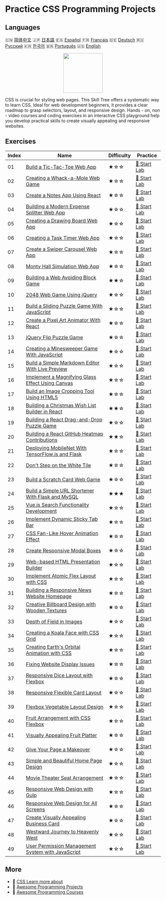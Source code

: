 # Practice CSS Programming Projects

## Languages

🇨🇳 [简体中文](README_zh.md) 🇯🇵 [日本語](README_ja.md) 🇪🇸 [Español](README_es.md) 🇫🇷 [Français](README_fr.md) 🇩🇪 [Deutsch](README_de.md) 🇷🇺 [Русский](README_ru.md) 🇰🇷 [한국어](README_ko.md) 🇧🇷 [Português](README_pt.md) 🇺🇸 [English](README.md) 

<div align="center">
<img width="128px" src="https://file.labex.io/path/YheSJQuYYCNJ.png">
</div>

CSS is crucial for styling web pages. This Skill Tree offers a systematic way to learn CSS. Ideal for web development beginners, it provides a clear roadmap to grasp selectors, layout, and responsive design. Hands - on, non - video courses and coding exercises in an interactive CSS playground help you develop practical skills to create visually appealing and responsive websites.

## Exercises

|   Index | Name                                                                                                                                       | Difficulty   | Practice                                                                                              |
|---------|--------------------------------------------------------------------------------------------------------------------------------------------|--------------|-------------------------------------------------------------------------------------------------------|
|      01 | [Build a Tic-Tac-Toe Web App](https://labex.io/en/courses/project-build-a-tic-tac-toe-web-app)                                             | ★☆☆          | [🚀 Start Lab](https://labex.io/en/courses/project-build-a-tic-tac-toe-web-app)                       |
|      02 | [Creating a Whack-a-Mole Web Game](https://labex.io/en/courses/project-creating-a-whack-a-mole-web-game)                                   | ★☆☆          | [🚀 Start Lab](https://labex.io/en/courses/project-creating-a-whack-a-mole-web-game)                  |
|      03 | [Create a Notes App Using React](https://labex.io/en/courses/project-create-a-notes-app-using-react)                                       | ★☆☆          | [🚀 Start Lab](https://labex.io/en/courses/project-create-a-notes-app-using-react)                    |
|      04 | [Building a Modern Expense Splitter Web App](https://labex.io/en/courses/project-building-a-expense-splitter-web-app)                      | ★☆☆          | [🚀 Start Lab](https://labex.io/en/courses/project-building-a-expense-splitter-web-app)               |
|      05 | [Creating a Drawing Board Web App](https://labex.io/en/courses/project-creating-a-drawing-board-web-app)                                   | ★☆☆          | [🚀 Start Lab](https://labex.io/en/courses/project-creating-a-drawing-board-web-app)                  |
|      06 | [Creating a Task Timer Web App](https://labex.io/en/courses/project-creating-a-task-timer-web-app)                                         | ★☆☆          | [🚀 Start Lab](https://labex.io/en/courses/project-creating-a-task-timer-web-app)                     |
|      07 | [Create a Swiper Carousel Web App](https://labex.io/en/courses/project-create-a-swiper-carousel-web-app)                                   | ★☆☆          | [🚀 Start Lab](https://labex.io/en/courses/project-create-a-swiper-carousel-web-app)                  |
|      08 | [Monty Hall Simulation Web App](https://labex.io/en/courses/project-monty-hall-problem-simulation-web-app)                                 | ★☆☆          | [🚀 Start Lab](https://labex.io/en/courses/project-monty-hall-problem-simulation-web-app)             |
|      09 | [Building a Web Avoiding Block Game](https://labex.io/en/courses/project-building-a-web-avoiding-block-game)                               | ★★☆          | [🚀 Start Lab](https://labex.io/en/courses/project-building-a-web-avoiding-block-game)                |
|      10 | [2048 Web Game Using jQuery](https://labex.io/en/courses/project-2048-web-game-using-jquery)                                               | ★☆☆          | [🚀 Start Lab](https://labex.io/en/courses/project-2048-web-game-using-jquery)                        |
|      11 | [Build a Sliding Puzzle Game With JavaScript](https://labex.io/en/courses/project-build-a-sliding-puzzle-game-with-javascript)             | ★☆☆          | [🚀 Start Lab](https://labex.io/en/courses/project-build-a-sliding-puzzle-game-with-javascript)       |
|      12 | [Create a Pixel Art Animator With React](https://labex.io/en/courses/project-create-a-pixel-art-animator-with-react)                       | ★☆☆          | [🚀 Start Lab](https://labex.io/en/courses/project-create-a-pixel-art-animator-with-react)            |
|      13 | [jQuery Flip Puzzle Game](https://labex.io/en/courses/project-jquery-flip-puzzle-game)                                                     | ★☆☆          | [🚀 Start Lab](https://labex.io/en/courses/project-jquery-flip-puzzle-game)                           |
|      14 | [Creating a Minesweeper Game With JavaScript](https://labex.io/en/courses/project-creating-a-minesweeper-game-with-javascript)             | ★☆☆          | [🚀 Start Lab](https://labex.io/en/courses/project-creating-a-minesweeper-game-with-javascript)       |
|      15 | [Build a Simple Markdown Editor With Live Preview](https://labex.io/en/courses/project-build-a-simple-markdown-editor-with-live-preview)   | ★☆☆          | [🚀 Start Lab](https://labex.io/en/courses/project-build-a-simple-markdown-editor-with-live-preview)  |
|      16 | [Implement a Magnifying Glass Effect Using Canvas](https://labex.io/en/courses/project-implement-a-magnifying-glass-effect-using-canvas)   | ★☆☆          | [🚀 Start Lab](https://labex.io/en/courses/project-implement-a-magnifying-glass-effect-using-canvas)  |
|      17 | [Build an Image Cropping Tool Using HTML5](https://labex.io/en/courses/project-build-an-image-cropping-tool-using-html5)                   | ★☆☆          | [🚀 Start Lab](https://labex.io/en/courses/project-build-an-image-cropping-tool-using-html5)          |
|      18 | [Building a Christmas Wish List Builder in React](https://labex.io/en/courses/project-building-a-christmas-wish-list-builder-in-react)     | ★★☆          | [🚀 Start Lab](https://labex.io/en/courses/project-building-a-christmas-wish-list-builder-in-react)   |
|      19 | [Building a React Drag-and-Drop Puzzle Game](https://labex.io/en/courses/project-building-a-react-drag-and-drop-puzzle-game)               | ★☆☆          | [🚀 Start Lab](https://labex.io/en/courses/project-building-a-react-drag-and-drop-puzzle-game)        |
|      20 | [Building a React GitHub Heatmap Contributions](https://labex.io/en/courses/project-building-a-react-github-heatmap-contributions)         | ★★☆          | [🚀 Start Lab](https://labex.io/en/courses/project-building-a-react-github-heatmap-contributions)     |
|      21 | [Deploying MobileNet With TensorFlow.js and Flask](https://labex.io/en/courses/project-deploying-mobilenet-with-tensorflowjs-and-flask)    | ★☆☆          | [🚀 Start Lab](https://labex.io/en/courses/project-deploying-mobilenet-with-tensorflowjs-and-flask)   |
|      22 | [Don't Step on the White Tile](https://labex.io/en/courses/project-dont-step-on-the-white-tile)                                            | ★☆☆          | [🚀 Start Lab](https://labex.io/en/courses/project-dont-step-on-the-white-tile)                       |
|      23 | [Build a Scratch Card Web Game](https://labex.io/en/courses/project-scratch-card-game)                                                     | ★☆☆          | [🚀 Start Lab](https://labex.io/en/courses/project-scratch-card-game)                                 |
|      24 | [Build a Simple URL Shortener With Flask and MySQL](https://labex.io/en/courses/project-build-a-simple-url-shortener-with-flask-and-mysql) | ★★★          | [🚀 Start Lab](https://labex.io/en/courses/project-build-a-simple-url-shortener-with-flask-and-mysql) |
|      25 | [Vue.js Search Functionality Development](https://labex.io/en/courses/project-do-a-search)                                                 | ★☆☆          | [🚀 Start Lab](https://labex.io/en/courses/project-do-a-search)                                       |
|      26 | [Implement Dynamic Sticky Tab Bar](https://labex.io/en/courses/project-dynamic-tab-bar)                                                    | ★☆☆          | [🚀 Start Lab](https://labex.io/en/courses/project-dynamic-tab-bar)                                   |
|      27 | [CSS Fan-Like Hover Animation Effect](https://labex.io/en/courses/project-unfold-your-fan)                                                 | ★☆☆          | [🚀 Start Lab](https://labex.io/en/courses/project-unfold-your-fan)                                   |
|      28 | [Create Responsive Modal Boxes](https://labex.io/en/courses/project-naughty-modal-box)                                                     | ★☆☆          | [🚀 Start Lab](https://labex.io/en/courses/project-naughty-modal-box)                                 |
|      29 | [Web-based HTML Presentation Builder](https://labex.io/en/courses/project-web-ppt)                                                         | ★☆☆          | [🚀 Start Lab](https://labex.io/en/courses/project-web-ppt)                                           |
|      30 | [Implement Atomic Flex Layout with CSS](https://labex.io/en/courses/project-atomic-css)                                                    | ★☆☆          | [🚀 Start Lab](https://labex.io/en/courses/project-atomic-css)                                        |
|      31 | [Building a Responsive News Website Homepage](https://labex.io/en/courses/project-creating-website-homepage)                               | ★☆☆          | [🚀 Start Lab](https://labex.io/en/courses/project-creating-website-homepage)                         |
|      32 | [Creative Billboard Design with Wooden Textures](https://labex.io/en/courses/project-creative-billboard)                                   | ★☆☆          | [🚀 Start Lab](https://labex.io/en/courses/project-creative-billboard)                                |
|      33 | [Depth of Field in Images](https://labex.io/en/courses/project-depth-of-field-in-images)                                                   | ★☆☆          | [🚀 Start Lab](https://labex.io/en/courses/project-depth-of-field-in-images)                          |
|      34 | [Creating a Koala Face with CSS Grid](https://labex.io/en/courses/project-draw-a-koala)                                                    | ★☆☆          | [🚀 Start Lab](https://labex.io/en/courses/project-draw-a-koala)                                      |
|      35 | [Creating Earth's Orbital Animation with CSS](https://labex.io/en/courses/project-exploring-the-earth)                                     | ★☆☆          | [🚀 Start Lab](https://labex.io/en/courses/project-exploring-the-earth)                               |
|      36 | [Fixing Website Display Issues](https://labex.io/en/courses/project-fix-website-display)                                                   | ★☆☆          | [🚀 Start Lab](https://labex.io/en/courses/project-fix-website-display)                               |
|      37 | [Responsive Dice Layout with Flexbox](https://labex.io/en/courses/project-flex-dice-layout)                                                | ★☆☆          | [🚀 Start Lab](https://labex.io/en/courses/project-flex-dice-layout)                                  |
|      38 | [Responsive Flexible Card Layout](https://labex.io/en/courses/project-flexible-card)                                                       | ★☆☆          | [🚀 Start Lab](https://labex.io/en/courses/project-flexible-card)                                     |
|      39 | [Flexbox Vegetable Layout Design](https://labex.io/en/courses/project-fresh-vegetables)                                                    | ★☆☆          | [🚀 Start Lab](https://labex.io/en/courses/project-fresh-vegetables)                                  |
|      40 | [Fruit Arrangement with CSS Flexbox](https://labex.io/en/courses/project-fruit-arrangement)                                                | ★☆☆          | [🚀 Start Lab](https://labex.io/en/courses/project-fruit-arrangement)                                 |
|      41 | [Visually Appealing Fruit Platter](https://labex.io/en/courses/project-fruit-platter)                                                      | ★☆☆          | [🚀 Start Lab](https://labex.io/en/courses/project-fruit-platter)                                     |
|      42 | [Give Your Page a Makeover](https://labex.io/en/courses/project-give-your-page-a-makeover)                                                 | ★☆☆          | [🚀 Start Lab](https://labex.io/en/courses/project-give-your-page-a-makeover)                         |
|      43 | [Simple and Beautiful Home Page Design](https://labex.io/en/courses/project-labex-knowledge-network)                                       | ★☆☆          | [🚀 Start Lab](https://labex.io/en/courses/project-labex-knowledge-network)                           |
|      44 | [Movie Theater Seat Arrangement](https://labex.io/en/courses/project-movie-theater-seat-arrangement)                                       | ★☆☆          | [🚀 Start Lab](https://labex.io/en/courses/project-movie-theater-seat-arrangement)                    |
|      45 | [Responsive Web Design with Gulp](https://labex.io/en/courses/project-responsive-page-layout)                                              | ★☆☆          | [🚀 Start Lab](https://labex.io/en/courses/project-responsive-page-layout)                            |
|      46 | [Responsive Web Design for All Screens](https://labex.io/en/courses/project-responsive-web-design)                                         | ★☆☆          | [🚀 Start Lab](https://labex.io/en/courses/project-responsive-web-design)                             |
|      47 | [Create Visually Appealing Business Card](https://labex.io/en/courses/project-user-business-cards)                                         | ★☆☆          | [🚀 Start Lab](https://labex.io/en/courses/project-user-business-cards)                               |
|      48 | [Westward Journey to Heavenly West](https://labex.io/en/courses/project-westward-journey-to-heavenly-west)                                 | ★☆☆          | [🚀 Start Lab](https://labex.io/en/courses/project-westward-journey-to-heavenly-west)                 |
|      49 | [User Permission Management System with JavaScript](https://labex.io/en/courses/project-permission-management)                             | ★☆☆          | [🚀 Start Lab](https://labex.io/en/courses/project-permission-management)                             |

## More

- 🔗 [CSS Learn more about](https://labex.io/en/skilltrees/css)
- 🔗 [Awesome Programming Projects](https://github.com/labex-labs/awesome-programming-projects)
- 🔗 [Awesome Programming Courses](https://github.com/labex-labs/awesome-programming-courses)

